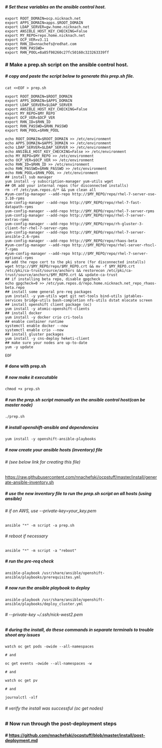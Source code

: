 ##### # Set these variables on the ansible control host. ###
```
export ROOT_DOMAIN=ocp.nicknach.net
export APPS_DOMAIN=apps.$ROOT_DOMAIN
export LDAP_SERVER=gw.home.nicknach.net
export ANSIBLE_HOST_KEY_CHECKING=False
export MY_REPO=repo.home.nicknach.net
export OCP_VER=v3.11
export RHN_ID=nnachefs@redhat.com
export RHN_PASSWD= 
export RHN_POOL=8a85f98260c27fc50160c323263339ff
```
### # Make a prep.sh script on the ansible control host.
##### # copy and paste the script below to generate this prep.sh file.
```
cat <<EOF > prep.sh

export ROOT_DOMAIN=$ROOT_DOMAIN
export APPS_DOMAIN=$APPS_DOMAIN
export LDAP_SERVER=$LDAP_SERVER
export ANSIBLE_HOST_KEY_CHECKING=False
export MY_REPO=$MY_REPO
export OCP_VER=$OCP_VER
export RHN_ID=$RHN_ID
export RHN_PASSWD=$RHN_PASSWD 
export RHN_POOL=$RHN_POOL

echo ROOT_DOMAIN=$ROOT_DOMAIN >> /etc/environment
echo APPS_DOMAIN=$APPS_DOMAIN >> /etc/environment
echo LDAP_SERVER=$LDAP_SERVER >> /etc/environment
echo ANSIBLE_HOST_KEY_CHECKING=False >> /etc/environment
echo MY_REPO=$MY_REPO >> /etc/environment
echo OCP_VER=$OCP_VER >> /etc/environment
echo RHN_ID=$RHN_ID >> /etc/environment
echo RHN_PASSWD=$RHN_PASSWD >> /etc/environment
echo RHN_POOL=$RHN_POOL >> /etc/environment
## install sub manager
yum install -y subscription-manager yum-utils wget 
## OR add your internal repos (for disconnected installs)
rm -rf /etc/yum.repos.d/* && yum clean all
#yum-config-manager --add-repo http://$MY_REPO/repo/rhel-7-server-ose-3.10-rpms
yum-config-manager --add-repo http://$MY_REPO/repo/rhel-7-fast-datapath-rpms
yum-config-manager --add-repo http://$MY_REPO/repo/rhel-7-server-rpms
yum-config-manager --add-repo http://$MY_REPO/repo/rhel-7-server-extras-rpms
yum-config-manager --add-repo http://$MY_REPO/repo/rh-gluster-3-client-for-rhel-7-server-rpms
yum-config-manager --add-repo http://$MY_REPO/repo/rhel-7-server-ansible-2.6-rpms
yum-config-manager --add-repo http://$MY_REPO/repo/rhaos-beta
#yum-config-manager --add-repo http://$MY_REPO/repo/rhel-server-rhscl-7-rpms
#yum-config-manager --add-repo http://$MY_REPO/repo/rhel-7-server-optional-rpms
## add the repo cert to the pki store (for disconnected installs)
wget http://$MY_REPO/repo/$MY_REPO.crt && mv -f $MY_REPO.crt /etc/pki/ca-trust/source/anchors && restorecon /etc/pki/ca-trust/source/anchors/$MY_REPO.crt && update-ca-trust
## if installing beta repo, disable gpgcheck
echo gpgcheck=0 >> /etc/yum.repos.d/repo.home.nicknach.net_repo_rhaos-beta.repo
## install some general pre-req packages
yum install -y yum-utils wget git net-tools bind-utils iptables-services bridge-utils bash-completion nfs-utils dstat mlocate screen
## install openshift client package (oc)
yum install -y atomic-openshift-clients
## install docker
yum install -y docker crio cri-tools
## enable container runtime
systemctl enable docker --now
systemctl enable crio --now
## install gluster packages 
yum install -y cns-deploy heketi-client
## make sure your nodes are up-to-date
yum -y update

EOF
```
#### # done with prep.sh
##### # now make it executable 
```
chmod +x prep.sh
```
##### # run the prep.sh script manually on the ansible control host(can be master node)
```
./prep.sh
```
##### # install openshift-ansible and dependencies 
```
yum install -y openshift-ansible-playbooks
```
##### # now create your ansible hosts (inventory) file 
###### # (see below link for creating this file)
https://raw.githubusercontent.com/nnachefski/ocpstuff/master/install/generate-ansible-inventory.sh
##### # use the new inventory file to run the prep.sh script on all hosts (using ansible)
###### # if on AWS, use --private-key=your_key.pem
```
ansible "*" -m script -a prep.sh
```
###### # reboot if necessary
```
ansible "*" -m script -a "reboot"
```
##### # run the pre-req check
```
ansible-playbook /usr/share/ansible/openshift-ansible/playbooks/prerequisites.yml
```
##### # now run the ansible playbook to deploy
```
ansible-playbook /usr/share/ansible/openshift-ansible/playbooks/deploy_cluster.yml
```
###### # --private-key ~/.ssh/nick-west2.pem

##### # during the install, do these commands in separate terminals to trouble shoot any issues
```
watch oc get pods -owide --all-namespaces

# and

oc get events -owide --all-namespaces -w

# and

watch oc get pv

# and

journalctl -xlf
```
###### # verify the install was successful (oc get nodes)
### # Now run through the post-deployment steps
#### # https://github.com/nnachefski/ocpstuff/blob/master/install/post-deployment.md

